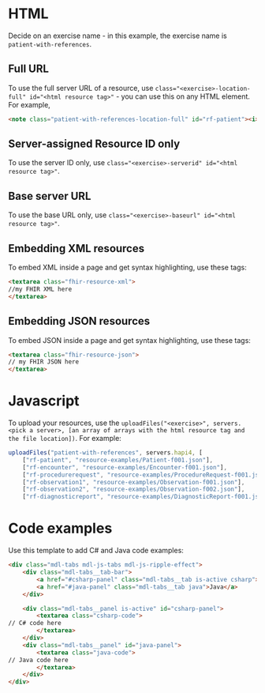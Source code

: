 # HTML
 
Decide on an exercise name - in this example, the exercise name is ``patient-with-references``.

## Full URL
To use the full server URL of a resource, use ``class="<exercise>-location-full" id="<html resource tag>"`` - you can use this on any HTML element. For example,

```html
<note class="patient-with-references-location-full" id="rf-patient"><i>press Upload to get a Patient</i></note>
```

## Server-assigned Resource ID only
To use the server ID only, use ``class="<exercise>-serverid" id="<html resource tag>"``.

## Base server URL
To use the base URL only, use ``class="<exercise>-baseurl" id="<html resource tag>"``.

## Embedding XML resources
To embed XML inside a page and get syntax highlighting, use these tags:

```html
<textarea class="fhir-resource-xml">
//my FHIR XML here
</textarea> 
```

## Embedding JSON resources
To embed JSON inside a page and get syntax highlighting, use these tags:

```html
<textarea class="fhir-resource-json">
// my FHIR JSON here
</textarea> 
```

# Javascript

To upload your resources, use the ``uploadFiles("<exercise>", servers.<pick a server>, [an array of arrays with the html resource tag and the file location])``. For example:

```javascript
uploadFiles("patient-with-references", servers.hapi4, [
    ["rf-patient", "resource-examples/Patient-f001.json"],
    ["rf-encounter", "resource-examples/Encounter-f001.json"],
    ["rf-procedurerequest", "resource-examples/ProcedureRequest-f001.json"],
    ["rf-observation1", "resource-examples/Observation-f001.json"],
    ["rf-observation2", "resource-examples/Observation-f002.json"],
    ["rf-diagnosticreport", "resource-examples/DiagnosticReport-f001.json"]]);
```

# Code examples

Use this template to add C# and Java code examples:

```html
<div class="mdl-tabs mdl-js-tabs mdl-js-ripple-effect">
	<div class="mdl-tabs__tab-bar">
		<a href="#csharp-panel" class="mdl-tabs__tab is-active csharp">C#</a>
		<a href="#java-panel" class="mdl-tabs__tab java">Java</a>
	</div>

	<div class="mdl-tabs__panel is-active" id="csharp-panel">
		<textarea class="csharp-code">
// C# code here
		</textarea>
	</div>
	<div class="mdl-tabs__panel" id="java-panel">
		<textarea class="java-code">
// Java code here
		</textarea>
	</div>
</div>
```							
